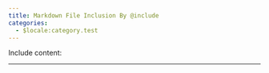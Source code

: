 ```yaml
---
title: Markdown File Inclusion By @include
categories:
  - $locale:category.test
---
```


Include content:

<!-- @include: @/snippets/md/test.md -->

---

<!-- @include: ../posts/markdown.md{9,} -->
